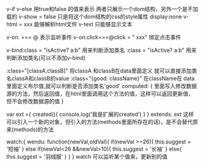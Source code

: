 v-if  v-else  用true和false 的值来表示 两者只展示一个dom结构，另外一个是不加载的
v-show = false 只是将这个dom结构的css的style属性 display:none 
v-html = xxx  能够解析html文件       v-text 只能够显示文本

v-on: ===  @  表示监听事件  v-on:click===@click  = " xxx" 绑定点击事件


v-bind:class = "isActive? a:b" 用来判断添加类名
      :class = "isActive? a:b" 用来判断添加类名(可以不添加v-bind)


:class="[classA,classB]"    将classA 和classB在data里面定义 就可以直接添加类名classA和classB的value
:class="{good: className}"  在className在  data 里面定义布尔值,就可以判断是否添加类名'good'
computed: { 
            里面写入修改数据源的方法，然后返回值，在html里面调用这个方法的值，这样可以返回更新值，
            但不会修改数据源的值
}

var ext ={
           created(){
                console.log('我是扩展的created')
            }
        }
 extends: ext 这样可以引入一个新的对象，但引入的方法(methods里面所存在的话)，是不会替代原来(methods)的方法

 watch:{
         wendu: function(newVal,oldVal){
            if(newVal >=26){
                this.suggest = '短袖'
            }
            else  if(newVal<26 &&newVal>10){
                this.suggest = '长袖'
             }
            else{
                this.suggest = '羽绒服'
            }
        }
 }
 watch 可以监听某个值来，更新别的值